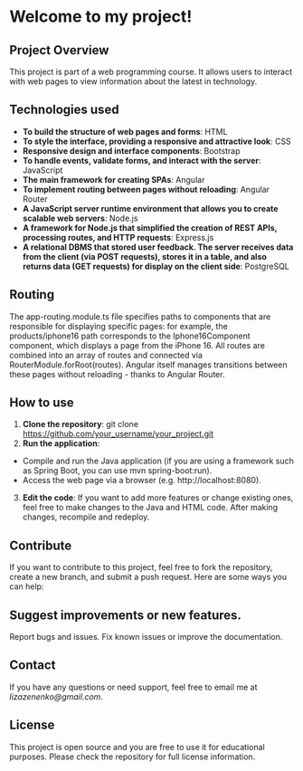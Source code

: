 # **Welcome to my project!**
## **Project Overview**
This project is part of a web programming course. It allows users to interact with web pages to view information about the latest in technology.
## **Technologies used**
- **To build the structure of web pages and forms**: HTML
- **To style the interface, providing a responsive and attractive look**: CSS
- **Responsive design and interface components**: Bootstrap
- **To handle events, validate forms, and interact with the server**: JavaScript
- **The main framework for creating SPAs**: Angular
- **To implement routing between pages without reloading**: Angular Router
- **A JavaScript server runtime environment that allows you to create scalable web servers**: Node.js
- **A framework for Node.js that simplified the creation of REST APIs, processing routes, and HTTP requests**: Express.js
- **A relational DBMS that stored user feedback. The server receives data from the client (via POST requests), stores it in a table, and also returns data (GET requests) for display on the client side**: PostgreSQL
## **Routing**
The app-routing.module.ts file specifies paths to components that are responsible for displaying specific pages: for example, the products/iphone16 path corresponds to the Iphone16Component component, which displays a page from the iPhone 16.
All routes are combined into an array of routes and connected via RouterModule.forRoot(routes). Angular itself manages transitions between these pages without reloading - thanks to Angular Router.
## **How ​​to use**
1. **Clone the repository**:
git clone https://github.com/your_username/your_project.git
2. **Run the application**:
- Compile and run the Java application (if you are using a framework such as Spring Boot, you can use mvn spring-boot:run).
- Access the web page via a browser (e.g. http://localhost:8080).
3. **Edit the code**:
If you want to add more features or change existing ones, feel free to make changes to the Java and HTML code. After making changes, recompile and redeploy.
## **Contribute**
If you want to contribute to this project, feel free to fork the repository, create a new branch, and submit a push request. Here are some ways you can help:
## **Suggest improvements or new features.**
Report bugs and issues.
Fix known issues or improve the documentation.
## **Contact**
If you have any questions or need support, feel free to email me at _lizazenenko@gmail.com_.
## **License**
This project is open source and you are free to use it for educational purposes. Please check the repository for full license information.
